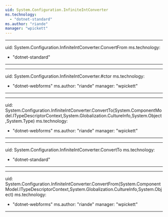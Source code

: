 ```yaml
---
uid: System.Configuration.InfiniteIntConverter
ms.technology: 
  - "dotnet-standard"
ms.author: "riande"
manager: "wpickett"
---
```


---
uid: System.Configuration.InfiniteIntConverter.ConvertFrom
ms.technology: 
  - "dotnet-standard"
---

---
uid: System.Configuration.InfiniteIntConverter.#ctor
ms.technology: 
  - "dotnet-webforms"
ms.author: "riande"
manager: "wpickett"
---

---
uid: System.Configuration.InfiniteIntConverter.ConvertTo(System.ComponentModel.ITypeDescriptorContext,System.Globalization.CultureInfo,System.Object,System.Type)
ms.technology: 
  - "dotnet-webforms"
ms.author: "riande"
manager: "wpickett"
---

---
uid: System.Configuration.InfiniteIntConverter.ConvertTo
ms.technology: 
  - "dotnet-standard"
---

---
uid: System.Configuration.InfiniteIntConverter.ConvertFrom(System.ComponentModel.ITypeDescriptorContext,System.Globalization.CultureInfo,System.Object)
ms.technology: 
  - "dotnet-webforms"
ms.author: "riande"
manager: "wpickett"
---
